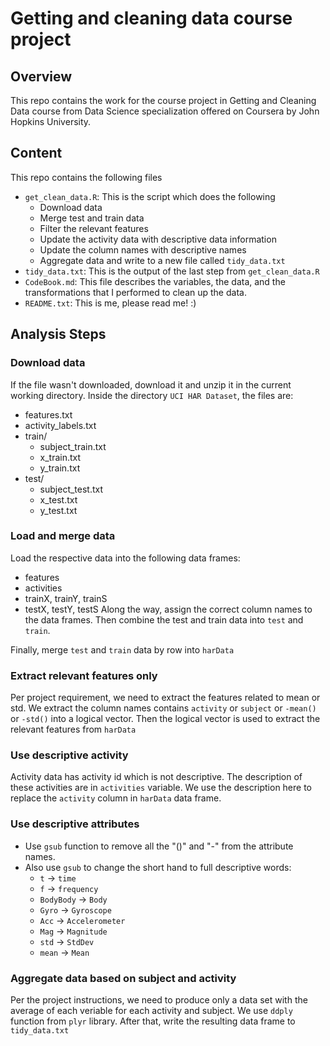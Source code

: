 # Getting and cleaning data course project

## Overview

This repo contains the work for the course project in Getting and Cleaning Data course from Data Science specialization offered on Coursera by John Hopkins University.

## Content

This repo contains the following files

* `get_clean_data.R`: This is the script which does the following
  + Download data
  + Merge test and train data
  + Filter the relevant features
  + Update the activity data with descriptive data information
  + Update the column names with descriptive names
  + Aggregate data and write to a new file called `tidy_data.txt`
* `tidy_data.txt`: This is the output of the last step from `get_clean_data.R`
* `CodeBook.md`: This file describes the variables, the data, and the transformations that I performed to clean up the data.
* `README.txt`: This is me, please read me! :)

## Analysis Steps

### Download data

If the file wasn't downloaded, download it and unzip it in the current working directory. Inside the directory `UCI HAR Dataset`, the files are:
* features.txt
* activity_labels.txt
* train/
  + subject_train.txt
  + x_train.txt
  + y_train.txt
* test/
  + subject_test.txt
  + x_test.txt
  + y_test.txt
  
### Load and merge data

Load the respective data into the following data frames:
* features
* activities
* trainX, trainY, trainS
* testX, testY, testS
Along the way, assign the correct column names to the data frames. Then combine the test and train data into `test` and `train`.

Finally, merge `test` and `train` data by row into `harData`

### Extract relevant features only

Per project requirement, we need to extract the features related to mean or std. We extract the column names contains `activity` or `subject` or `-mean()` or `-std()` into a logical vector. Then the logical vector is used to extract the relevant features from `harData`

### Use descriptive activity

Activity data has activity id which is not descriptive. The description of these activities are in `activities` variable. We use the description here to replace the `activity` column in `harData` data frame.

### Use descriptive attributes

* Use `gsub` function to remove all the "()" and "-" from the attribute names.
* Also use `gsub` to change the short hand to full descriptive words:
  + `t` -> `time`
  + `f` -> `frequency`
  + `BodyBody` -> `Body`
  + `Gyro` -> `Gyroscope`
  + `Acc` -> `Accelerometer`
  + `Mag` -> `Magnitude`
  + `std` -> `StdDev`
  + `mean` -> `Mean`

### Aggregate data based on subject and activity

Per the project instructions, we need to produce only a data set with the average of each veriable for each activity and subject. We use `ddply` function from `plyr` library. After that, write the resulting data frame to `tidy_data.txt`